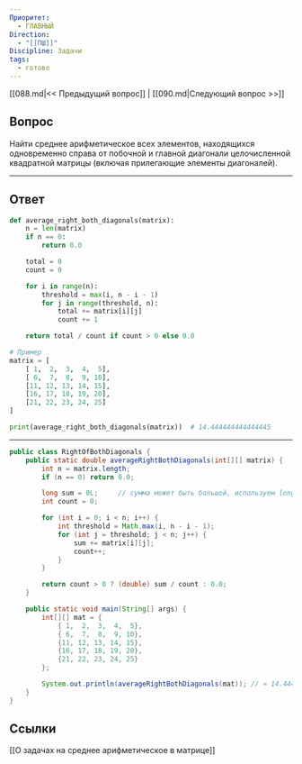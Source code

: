 ```yaml
---
Приоритет:
  - ГЛАВНЫЙ
Direction:
  - "[[ПШ]]"
Discipline: Задачи
tags:
  - готово
---
```

[[088.md|<< Предыдущий вопрос]] | [[090.md|Следующий вопрос >>]]
## Вопрос
Найти среднее арифметическое всех элементов, находящихся одновременно справа от побочной и главной диагонали целочисленной квадратной матрицы (включая прилегающие элементы диагоналей).

---
## Ответ
```python
def average_right_both_diagonals(matrix):
    n = len(matrix)
    if n == 0:
        return 0.0

    total = 0
    count = 0

    for i in range(n):
        threshold = max(i, n - i - 1)
        for j in range(threshold, n):
            total += matrix[i][j]
            count += 1

    return total / count if count > 0 else 0.0

# Пример
matrix = [
    [ 1,  2,  3,  4,  5],
    [ 6,  7,  8,  9, 10],
    [11, 12, 13, 14, 15],
    [16, 17, 18, 19, 20],
    [21, 22, 23, 24, 25]
]

print(average_right_both_diagonals(matrix))  # 14.444444444444445
```

---

```java
public class RightOfBothDiagonals {
    public static double averageRightBothDiagonals(int[][] matrix) {
        int n = matrix.length;
        if (n == 0) return 0.0;

        long sum = 0L;     // сумма может быть большой, используем long
        int count = 0;

        for (int i = 0; i < n; i++) {
            int threshold = Math.max(i, n - i - 1);
            for (int j = threshold; j < n; j++) {
                sum += matrix[i][j];
                count++;
            }
        }

        return count > 0 ? (double) sum / count : 0.0;
    }

    public static void main(String[] args) {
        int[][] mat = {
            { 1,  2,  3,  4,  5},
            { 6,  7,  8,  9, 10},
            {11, 12, 13, 14, 15},
            {16, 17, 18, 19, 20},
            {21, 22, 23, 24, 25}
        };

        System.out.println(averageRightBothDiagonals(mat)); // ≈ 14.444444444444
    }
}
```
## Ссылки
[[О задачах на среднее арифметическое в матрице]]
